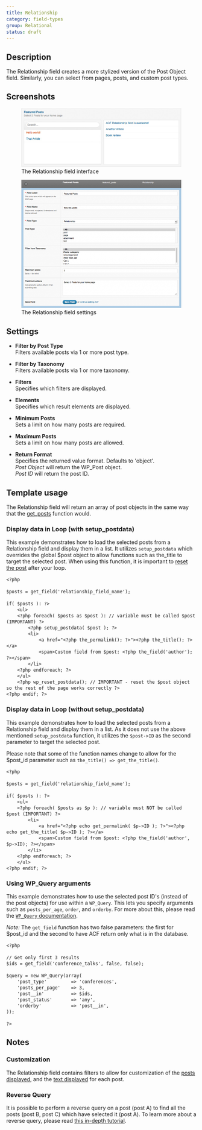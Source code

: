```yaml
---
title: Relationship
category: field-types
group: Relational
status: draft
---
```


## Description
The Relationship field creates a more stylized version of the Post Object field. Similarly, you can select from pages, posts, and custom post types.

## Screenshots
<div class="gallery">
	<figure>
		<a href="https://raw.githubusercontent.com/AdvancedCustomFields/docs/master/assets/acf-relationship-field-interface.jpg">
			<img src="https://raw.githubusercontent.com/AdvancedCustomFields/docs/master/assets/acf-relationship-field-interface.jpg" alt="A Relationship field that allows you to select 3 Featured Posts" />
		</a>
		<figcaption>The Relationship field interface</figcaption>
	</figure>
	<figure>
		<a href="https://raw.githubusercontent.com/AdvancedCustomFields/docs/master/assets/acf-relationship-field-settings.png">
			<img src="https://raw.githubusercontent.com/AdvancedCustomFields/docs/master/assets/acf-relationship-field-settings.png" alt="List of field settings shown when setting up a Relatinship field" />
		</a>
		<figcaption>The Relationship field settings</figcaption>
	</figure>
</div>

## Settings
- **Filter by Post Type**  
  Filters available posts via 1 or more post type.
  
- **Filter by Taxonomy**  
  Filters available posts via 1 or more taxonomy.
  
- **Filters**  
  Specifies which filters are displayed.
  
- **Elements**  
  Specifies which result elements are displayed.
  
- **Minimum Posts**  
  Sets a limit on how many posts are required.
  
- **Maximum Posts**  
  Sets a limit on how many posts are allowed.
  
- **Return Format**  
  Specifies the returned value format. Defaults to 'object'.  
  _Post Object_ will return the WP_Post object.  
  _Post ID_ will return the post ID.  

## Template usage  
The Relationship field will return an array of post objects in the same way that the [get_posts](http://codex.wordpress.org/Template_Tags/get_posts) function would.

### Display data in Loop (with setup_postdata)
This example demonstrates how to load the selected posts from a Relationship field and display them in a list. It utilizes `setup_postdata` which overrides the global $post object to allow functions such as the_title to target the selected post. When using this function, it is important to [reset the post](http://codex.wordpress.org/Template_Tags/get_posts#Reset_after_Postlists_with_offset) after your loop.
```
<?php 

$posts = get_field('relationship_field_name');

if( $posts ): ?>
    <ul>
    <?php foreach( $posts as $post ): // variable must be called $post (IMPORTANT) ?>
        <?php setup_postdata( $post ); ?>
        <li>
            <a href="<?php the_permalink(); ?>"><?php the_title(); ?></a>
            <span>Custom field from $post: <?php the_field('author'); ?></span>
        </li>
    <?php endforeach; ?>
    </ul>
    <?php wp_reset_postdata(); // IMPORTANT - reset the $post object so the rest of the page works correctly ?>
<?php endif; ?>
```

### Display data in Loop (without setup_postdata)
This example demonstrates how to load the selected posts from a Relationship field and display them in a list. As it does not use the above mentioned `setup_postdata` function, it utilizes the `$post->ID` as the second parameter to target the selected post.

Please note that some of the function names change to allow for the $post_id parameter such as `the_title() => get_the_title()`.
```
<?php 

$posts = get_field('relationship_field_name');

if( $posts ): ?>
    <ul>
    <?php foreach( $posts as $p ): // variable must NOT be called $post (IMPORTANT) ?>
        <li>
            <a href="<?php echo get_permalink( $p->ID ); ?>"><?php echo get_the_title( $p->ID ); ?></a>
            <span>Custom field from $post: <?php the_field('author', $p->ID); ?></span>
        </li>
    <?php endforeach; ?>
    </ul>
<?php endif; ?>
```

### Using WP_Query arguments
This example demonstrates how to use the selected post ID's (instead of the post objects) for use within a `WP_Query`. This lets you specify arguments such as `posts_per_age`, `order`, and `orderby`. For more about this, please read the [`WP_Query` documentation](http://codex.wordpress.org/Class_Reference/WP_Query#Parameters).

_Note:_ The `get_field` function has two false parameters: the first for $post_id and the second to have ACF return only what is in the database.
```
<?php 

// Get only first 3 results
$ids = get_field('conference_talks', false, false);

$query = new WP_Query(array(
    'post_type'         => 'conferences',
    'posts_per_page'    => 3,
    'post__in'          => $ids,
    'post_status'       => 'any',
    'orderby'           => 'post__in',
));

?>
```

## Notes

### Customization
The Relationship field contains filters to allow for customization of the [posts displayed](https://www.advancedcustomfields.com/resources/acf-fields-relationship-query/), and the [text displayed](https://www.advancedcustomfields.com/resources/acf-fields-relationship-result/) for each post.

### Reverse Query
It is possible to perform a reverse query on a post (post A) to find all the posts (post B, post C) which have selected it (post A). To learn more about a reverse query, please read [this in-depth tutorial](https://www.advancedcustomfields.com/resources/tutorials/querying-relationship-fields/).
